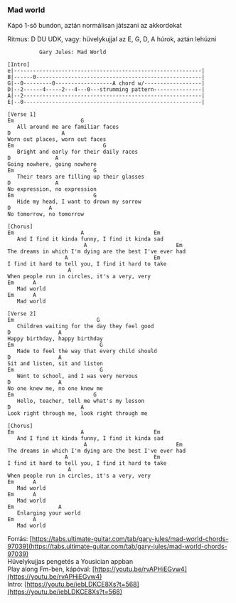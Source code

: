 ### Mad world

Kápó 1-ső bundon, aztán normálisan játszani az akkordokat

Ritmus: D DU UDK, vagy: hüvelykujjal az E, G, D, A húrok, aztán lehúzni
```
          Gary Jules: Mad World

[Intro]
e|-----------------------------------------------------------|
B|------0----------------------------------------------------|
G|--0---------0------------------A chord w/------------------|
D|--2------4-----2---4---0---strumming pattern---------------|
A|--2--------------------------------------------------------|
E|--0--------------------------------------------------------| 

[Verse 1]
Em                     G
   All around me are familiar faces
D                A
Worn out places, worn out faces
Em                            G
   Bright and early for their daily races
D              A
Going nowhere, going nowhere
Em                         G
   Their tears are filling up their glasses
D              A
No expression, no expression
Em                         G
   Hide my head, I want to drown my sorrow
D            A
No tomorrow, no tomorrow
 
[Chorus]
Em                     A                      Em
   And I find it kinda funny, I find it kinda sad
                        A                            Em
The dreams in which I'm dying are the best I've ever had
                  A                           Em
I find it hard to tell you, I find it hard to take
                   A
When people run in circles, it's a very, very
Em      A
   Mad world
Em      A
   Mad world
 
[Verse 2]
Em                          G
   Children waiting for the day they feel good
D               A
Happy birthday, happy birthday
Em                           G
   Made to feel the way that every child should
D               A
Sit and listen, sit and listen
Em                           G
   Went to school, and I was very nervous
D               A
No one knew me, no one knew me
Em                         G
   Hello, teacher, tell me what's my lesson
D                      A
Look right through me, look right through me
 
[Chorus]
Em                     A                      Em
   And I find it kinda funny, I find it kinda sad
                        A                            Em
The dreams in which I'm dying are the best I've ever had
                  A                           Em
I find it hard to tell you, I find it hard to take
                   A
When people run in circles, it's a very, very
Em      A
   Mad world
Em      A
   Mad world
Em              A
   Enlarging your world
Em      A
   Mad world
```
Forrás: [https://tabs.ultimate-guitar.com/tab/gary-jules/mad-world-chords-97039](https://tabs.ultimate-guitar.com/tab/gary-jules/mad-world-chords-97039)  
Hüvelykujjas pengetés a Yousician appban  
Play along Fm-ben, kápóval: [https://youtu.be/rvAPHiEGvw4](https://youtu.be/rvAPHiEGvw4)  
Intro: [https://youtu.be/iebLDKCE8Xs?t=568](https://youtu.be/iebLDKCE8Xs?t=568)
